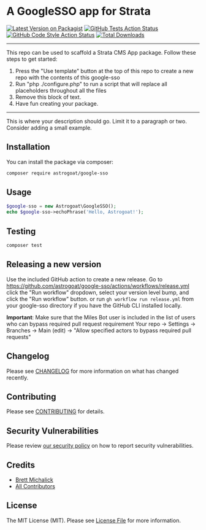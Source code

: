 # A GoogleSSO app for Strata

[![Latest Version on Packagist](https://img.shields.io/packagist/v/astrogoat/google-sso.svg?style=flat-square)](https://packagist.org/packages/astrogoat/google-sso)
[![GitHub Tests Action Status](https://img.shields.io/github/workflow/status/astrogoat/google-sso/run-tests?label=tests)](https://github.com/astrogoat/google-sso/actions?query=workflow%3Arun-tests+branch%3Amain)
[![GitHub Code Style Action Status](https://img.shields.io/github/workflow/status/astrogoat/google-sso/Check%20&%20fix%20styling?label=code%20style)](https://github.com/astrogoat/google-sso/actions?query=workflow%3A"Check+%26+fix+styling"+branch%3Amain)
[![Total Downloads](https://img.shields.io/packagist/dt/astrogoat/google-sso.svg?style=flat-square)](https://packagist.org/packages/astrogoat/google-sso)

---
This repo can be used to scaffold a Strata CMS App package. Follow these steps to get started:

1. Press the "Use template" button at the top of this repo to create a new repo with the contents of this google-sso
2. Run "php ./configure.php" to run a script that will replace all placeholders throughout all the files
3. Remove this block of text.
4. Have fun creating your package.
---

This is where your description should go. Limit it to a paragraph or two. Consider adding a small example.

## Installation

You can install the package via composer:

```bash
composer require astrogoat/google-sso
```

## Usage

```php
$google-sso = new Astrogoat\GoogleSSO();
echo $google-sso->echoPhrase('Hello, Astrogoat!');
```

## Testing

```bash
composer test
```

## Releasing a new version

Use the included GitHub action to create a new release.
Go to https://github.com/astrogoat/google-sso/actions/workflows/release.yml click the "Run workflow" dropdown, select your version level bump, and click the "Run workflow" button.
or run `gh workflow run release.yml` from your google-sso directory if you have the GitHub CLI installed locally.

**Important**: Make sure that the Miles Bot user is included in the list of users who can bypass required pull request requirement
Your repo -> Settings -> Branches -> Main (edit) -> "Allow specified actors to bypass required pull requests"


## Changelog

Please see [CHANGELOG](CHANGELOG.md) for more information on what has changed recently.


## Contributing

Please see [CONTRIBUTING](.github/CONTRIBUTING.md) for details.


## Security Vulnerabilities

Please review [our security policy](../../security/policy) on how to report security vulnerabilities.


## Credits

- [Brett Michalick](https://github.com/astrogoat)
- [All Contributors](../../contributors)

## License

The MIT License (MIT). Please see [License File](LICENSE.md) for more information.
